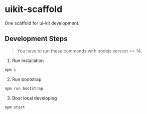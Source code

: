 # uikit-scaffold

One scaffold for ui-kit development.

## Development Steps

> You have to run these commands with nodejs version >= 14.

1. Run installation

```bash
npm i
```

2. Run bootstrap

```bash
npm run bootstrap
```

3. Boot local developing

```bash
npm start
```
